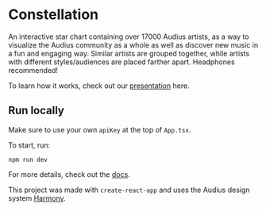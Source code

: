 # Constellation

An interactive star chart containing over 17000 Audius artists, as a way to visualize the Audius community as a whole as well as discover new music in a fun and engaging way. Similar artists are grouped together, while artists with different styles/audiences are placed farther apart. Headphones recommended!

To learn how it works, check out our [presentation](https://drive.google.com/file/d/163z1Ht6d3AF5BarEj7itzfuhRUZOdFvA/view) here.

## Run locally

Make sure to use your own `apiKey` at the top of `App.tsx`.

To start, run:

```
npm run dev
```

For more details, check out the [docs](https://docs.audius.org/developers/sdk/overview).

This project was made with ```create-react-app``` and uses the Audius design system [Harmony](https://www.npmjs.com/package/@audius/harmony).
